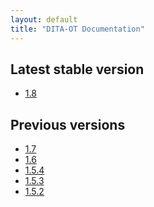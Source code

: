 ```yaml
---
layout: default
title: "DITA-OT Documentation"
---
```


Latest stable version
---------------------

* [1.8](http://dita-ot.sourceforge.net/1.8/)

Previous versions
---------------------

* [1.7](http://dita-ot.sourceforge.net/1.7/)
* [1.6](http://dita-ot.sourceforge.net/1.6/)
* [1.5.4](http://dita-ot.sourceforge.net/1.5.4/)
* [1.5.3](http://dita-ot.sourceforge.net/1.5.3/)
* [1.5.2](http://dita-ot.sourceforge.net/1.5.2/)